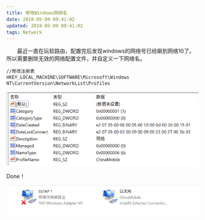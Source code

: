 ```yaml
---
title: 修改Windows网络名
date: 2018-05-09 09:41:02
updated: 2018-05-09 09:41:02
tags: Network
---
```


　　最近一直在玩软路由，配置完后发现windows的网络号已经飙到网络10了。所以需要删除无效的网络配置文件，并自定义一下网络名。

<!-- more --> 

```
//修改注册表
HKEY_LOCAL_MACHINE\SOFTWARE\Microsoft\Windows NT\CurrentVersion\NetworkList\Profiles
```

![修改注册表](/images/network_profile.png)

Done！

![网络列表](/images/network.png)